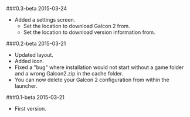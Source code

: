 ###0.3-beta
2015-03-24
* Added a settings screen.
  * Set the location to download Galcon 2 from.
  * Set the location to download version information from.

###0.2-beta
2015-03-21
* Updated layout.
* Added icon.
* Fixed a "bug" where installation would not start without a game folder and a wrong Galcon2.zip in the cache folder.
* You can now delete your Galcon 2 configuration from within the launcher.

###0.1-beta
2015-03-21
* First version.
